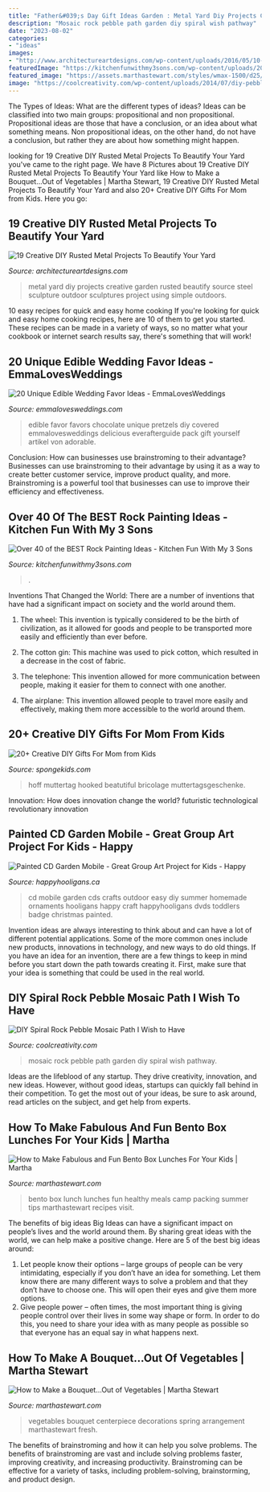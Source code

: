 ```yaml
---
title: "Father&#039;s Day Gift Ideas Garden : Metal Yard Diy Projects Creative Garden Rusted Beautify Source Steel Sculpture Outdoor Sculptures Project Using Simple Outdoors"
description: "Mosaic rock pebble path garden diy spiral wish pathway"
date: "2023-08-02"
categories:
- "ideas"
images:
- "http://www.architectureartdesigns.com/wp-content/uploads/2016/05/10-30-630x840.jpg"
featuredImage: "https://kitchenfunwithmy3sons.com/wp-content/uploads/2017/02/painted-owl-stones.jpg"
featured_image: "https://assets.marthastewart.com/styles/wmax-1500/d25/Culinary-Centerpiece-0316/Culinary-Centerpiece-0316.jpg?itok=ilor3sLk"
image: "https://coolcreativity.com/wp-content/uploads/2014/07/diy-pebble-mosaic-path-15.jpg"
---
```



The Types of Ideas: What are the different types of ideas?
Ideas can be classified into two main groups: propositional and non propositional. Propositional ideas are those that have a conclusion, or an idea about what something means. Non propositional ideas, on the other hand, do not have a conclusion, but rather they are about how something might happen.

	

		
looking for 19 Creative DIY Rusted Metal Projects To Beautify Your Yard you've came to the right page. We have 8 Pictures about 19 Creative DIY Rusted Metal Projects To Beautify Your Yard like How to Make a Bouquet...Out of Vegetables | Martha Stewart, 19 Creative DIY Rusted Metal Projects To Beautify Your Yard and also 20+ Creative DIY Gifts For Mom from Kids. Here you go:
		
    
## 19 Creative DIY Rusted Metal Projects To Beautify Your Yard

<img loading=lazy src="http://www.architectureartdesigns.com/wp-content/uploads/2016/05/10-30-630x840.jpg" onerror="this.onerror=null;this.src='https://tse1.mm.bing.net/th?id=OIP.BvYSQro5B8a7UvwnioiT8gHaJ4&amp;pid=15.1';" alt="19 Creative DIY Rusted Metal Projects To Beautify Your Yard">

_Source: architectureartdesigns.com_

>metal yard diy projects creative garden rusted beautify source steel sculpture outdoor sculptures project using simple outdoors. 

	

10 easy recipes for quick and easy home cooking
If you're looking for quick and easy home cooking recipes, here are 10 of them to get you started. These recipes can be made in a variety of ways, so no matter what your cookbook or internet search results say, there's something that will work!

    
## 20 Unique Edible Wedding Favor Ideas - EmmaLovesWeddings

<img loading=lazy src="http://emmalovesweddings.com/wp-content/uploads/2017/10/Chocolate-Pretzels-edible-wedding-favor-ideas.jpg" onerror="this.onerror=null;this.src='https://tse3.mm.bing.net/th?id=OIP.6MNATRNLH-WfUqj33xWUUAHaKu&amp;pid=15.1';" alt="20 Unique Edible Wedding Favor Ideas - EmmaLovesWeddings">

_Source: emmalovesweddings.com_

>edible favor favors chocolate unique pretzels diy covered emmalovesweddings delicious everafterguide pack gift yourself artikel von adorable. 

	

Conclusion: How can businesses use brainstroming to their advantage?
Businesses can use brainstroming to their advantage by using it as a way to create better customer service, improve product quality, and more. Brainstroming is a powerful tool that businesses can use to improve their efficiency and effectiveness.

    
## Over 40 Of The BEST Rock Painting Ideas - Kitchen Fun With My 3 Sons

<img loading=lazy src="https://kitchenfunwithmy3sons.com/wp-content/uploads/2017/02/painted-owl-stones.jpg" onerror="this.onerror=null;this.src='https://tse3.mm.bing.net/th?id=OIP.txQIiOSuxTO8OIvk8gobawHaHa&amp;pid=15.1';" alt="Over 40 of the BEST Rock Painting Ideas - Kitchen Fun With My 3 Sons">

_Source: kitchenfunwithmy3sons.com_

>. 

	

Inventions That Changed the World: There are a number of inventions that have had a significant impact on society and the world around them.
1. The wheel: This invention is typically considered to be the birth of civilization, as it allowed for goods and people to be transported more easily and efficiently than ever before.
2. The cotton gin: This machine was used to pick cotton, which resulted in a decrease in the cost of fabric.

3. The telephone: This invention allowed for more communication between people, making it easier for them to connect with one another.

4. The airplane: This invention allowed people to travel more easily and effectively, making them more accessible to the world around them.

    
## 20+ Creative DIY Gifts For Mom From Kids

<img loading=lazy src="https://spongekids.com/wp-content/uploads/2016/04/gifts-for-mom-from-kids/9-diy-gifts-for-mom-from-kids.jpg" onerror="this.onerror=null;this.src='https://tse1.mm.bing.net/th?id=OIP.BzRCz0n5obPoHKUJEv-AJgHaLH&amp;pid=15.1';" alt="20+ Creative DIY Gifts For Mom from Kids">

_Source: spongekids.com_

>hoff muttertag hooked beatutiful bricolage muttertagsgeschenke. 

	

Innovation: How does innovation change the world?
futuristic 
technological 
revolutionary
innovation

    
## Painted CD Garden Mobile - Great Group Art Project For Kids - Happy

<img loading=lazy src="https://cdn.happyhooligans.ca/wp-content/uploads/2018/07/CD-Garden-Mobile-Happy-Hooligans-.jpg" onerror="this.onerror=null;this.src='https://tse4.mm.bing.net/th?id=OIP.-dsIxt0sB12xKsbEknXN-wAAAA&amp;pid=15.1';" alt="Painted CD Garden Mobile - Great Group Art Project for Kids - Happy">

_Source: happyhooligans.ca_

>cd mobile garden cds crafts outdoor easy diy summer homemade ornaments hooligans happy craft happyhooligans dvds toddlers badge christmas painted. 

	

Invention ideas are always interesting to think about and can have a lot of different potential applications. Some of the more common ones include new products, innovations in technology, and new ways to do old things. If you have an idea for an invention, there are a few things to keep in mind before you start down the path towards creating it. First, make sure that your idea is something that could be used in the real world.

    
## DIY Spiral Rock Pebble Mosaic Path I Wish To Have

<img loading=lazy src="https://coolcreativity.com/wp-content/uploads/2014/07/diy-pebble-mosaic-path-15.jpg" onerror="this.onerror=null;this.src='https://tse4.mm.bing.net/th?id=OIP.opXw80ZVKFVrOWS3sEiqnQHaK3&amp;pid=15.1';" alt="DIY Spiral Rock Pebble Mosaic Path I Wish to Have">

_Source: coolcreativity.com_

>mosaic rock pebble path garden diy spiral wish pathway. 

	

Ideas are the lifeblood of any startup. They drive creativity, innovation, and new ideas. However, without good ideas, startups can quickly fall behind in their competition. To get the most out of your ideas, be sure to ask around, read articles on the subject, and get help from experts.

    
## How To Make Fabulous And Fun Bento Box Lunches For Your Kids | Martha

<img loading=lazy src="https://assets.marthastewart.com/styles/wmax-1500/d18/finished-bento-box/finished-bento-box.jpg?itok=GhFUTvaO" onerror="this.onerror=null;this.src='https://tse1.mm.bing.net/th?id=OIP.vjsJO7ZD5hLfs2uB1CF4hAHaKh&amp;pid=15.1';" alt="How to Make Fabulous and Fun Bento Box Lunches For Your Kids | Martha">

_Source: marthastewart.com_

>bento box lunch lunches fun healthy meals camp packing summer tips marthastewart recipes visit. 

	

The benefits of big ideas
Big Ideas can have a significant impact on people’s lives and the world around them. By sharing great ideas with the world, we can help make a positive change. Here are 5 of the best big ideas around: 
1. Let people know their options – large groups of people can be very intimidating, especially if you don’t have an idea for something. Let them know there are many different ways to solve a problem and that they don’t have to choose one. This will open their eyes and give them more options. 
2. Give people power – often times, the most important thing is giving people control over their lives in some way shape or form. In order to do this, you need to share your idea with as many people as possible so that everyone has an equal say in what happens next. 

    
## How To Make A Bouquet...Out Of Vegetables | Martha Stewart

<img loading=lazy src="https://assets.marthastewart.com/styles/wmax-1500/d25/Culinary-Centerpiece-0316/Culinary-Centerpiece-0316.jpg?itok=ilor3sLk" onerror="this.onerror=null;this.src='https://tse2.mm.bing.net/th?id=OIP.VgLx4ZpXlw71yFqtkCaiJQHaKh&amp;pid=15.1';" alt="How to Make a Bouquet...Out of Vegetables | Martha Stewart">

_Source: marthastewart.com_

>vegetables bouquet centerpiece decorations spring arrangement marthastewart fresh. 

	

The benefits of brainstroming and how it can help you solve problems.
The benefits of brainstroming are vast and include solving problems faster, improving creativity, and increasing productivity. Brainstroming can be effective for a variety of tasks, including problem-solving, brainstorming, and product design.

